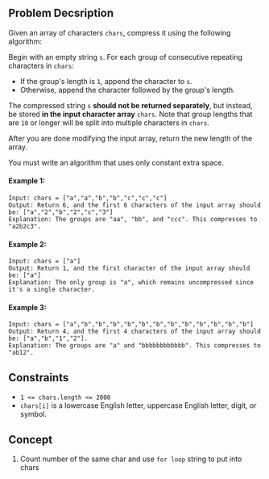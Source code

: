 ## Problem Decsription

Given an array of characters `chars`, compress it using the following algorithm:

Begin with an empty string `s`. For each group of consecutive repeating characters in `chars`:

- If the group's length is `1`, append the character to `s`.
- Otherwise, append the character followed by the group's length.

The compressed string `s` **should not be returned separately**, but instead, be stored **in the input character array** `chars`. Note that group lengths that are `10` or longer will be split into multiple characters in `chars`.

After you are done modifying the input array, return the new length of the array.

You must write an algorithm that uses only constant extra space.

 

#### Example 1:
```plaintext
Input: chars = ["a","a","b","b","c","c","c"]
Output: Return 6, and the first 6 characters of the input array should be: ["a","2","b","2","c","3"]
Explanation: The groups are "aa", "bb", and "ccc". This compresses to "a2b2c3".
```
#### Example 2:
```plaintext
Input: chars = ["a"]
Output: Return 1, and the first character of the input array should be: ["a"]
Explanation: The only group is "a", which remains uncompressed since it's a single character.
```
#### Example 3:
```plaintext
Input: chars = ["a","b","b","b","b","b","b","b","b","b","b","b","b"]
Output: Return 4, and the first 4 characters of the input array should be: ["a","b","1","2"].
Explanation: The groups are "a" and "bbbbbbbbbbbb". This compresses to "ab12".
 ```

## Constraints

- `1 <= chars.length <= 2000`
- `chars[i]` is a lowercase English letter, uppercase English letter, digit, or symbol.

## Concept
1. Count number of the same char and use `for loop` string to put into chars
